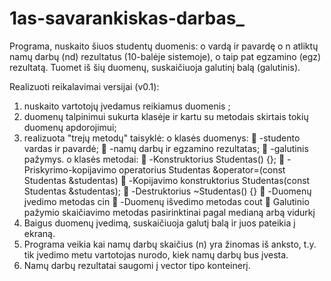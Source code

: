 # 1as-savarankiskas-darbas_

Programa, nuskaito šiuos studentų duomenis:
o	vardą ir pavardę
o	n atliktų namų darbų (nd) rezultatus (10-balėje sistemoje), o taip pat egzamino (egz) rezultatą.
Tuomet iš šių duomenų, suskaičiuoja galutinį balą (galutinis). 

Realizuoti reikalavimai versijai (v0.1): 
1.	nuskaito vartotojų įvedamus reikiamus duomenis ;
2.	duomenų talpinimui sukurta klasėje ir kartu su metodais skirtais tokių duomenų apdorojimui;
3.	realizuota "trejų metodų" taisyklė: 
  o	klasės duomenys:
  	-studento vardas ir pavardė;
  	-namų darbų ir egzamino rezultatas;
  	-galutinis pažymys.
  o	klasės metodai: 
  	-Konstruktorius Studentas() {}; 
  	-Priskyrimo-kopijavimo operatorius Studentas &operator=(const Studentas &studentas)
  	-Kopijavimo konstruktorius Studentas(const Studentas &studentas); 
  	-Destruktorius ~Studentas() {} 
  	-Duomenų įvedimo metodas cin
  	-Duomenų išvedimo metodas cout
	Galutinio pažymio skaičiavimo metodas pasirinktinai pagal medianą arbą vidurkį
4.	Baigus duomenų įvedimą, suskaičiuoja galutį balą ir juos pateikia į ekraną.
5.	Programa veikia kai namų darbų skaičius (n) yra žinomas iš anksto, t.y. tik įvedimo metu vartotojas nurodo, kiek namų darbų bus įvesta.
6.	Namų darbų rezultatai saugomi į vector tipo konteinerį.  


